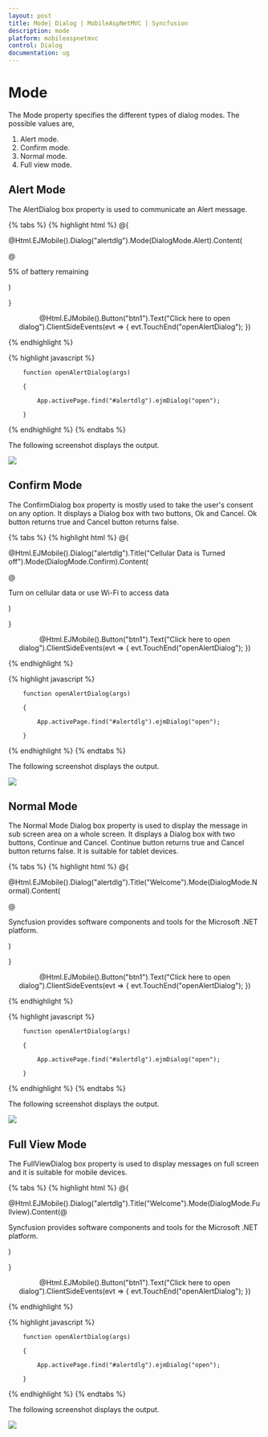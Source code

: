 ```yaml
---
layout: post
title: Mode| Dialog | MobileAspNetMVC | Syncfusion
description: mode
platform: mobileaspnetmvc
control: Dialog
documentation: ug
---
```


# Mode

The Mode property specifies the different types of dialog modes. The possible values are, 

1. Alert mode. 
2. Confirm mode.
3. Normal mode.
4. Full view mode.

## Alert Mode


The AlertDialog box property is used to communicate an Alert message.

{% tabs %}
{% highlight html %}
@{

@Html.EJMobile().Dialog("alertdlg").Mode(DialogMode.Alert).Content(

@<div>

5% of battery remaining

</div>)

}



<div style="text-align: center">

@Html.EJMobile().Button("btn1").Text("Click here to open dialog").ClientSideEvents(evt => { evt.TouchEnd("openAlertDialog"); })

</div>
{% endhighlight %}

{% highlight javascript %}




        function openAlertDialog(args)

        {

            App.activePage.find("#alertdlg").ejmDialog("open");

        }
{% endhighlight %}
{% endtabs %}

The following screenshot displays the output.

![](Mode_images/Mode_img1.png)


## Confirm Mode

The ConfirmDialog box property is mostly used to take the user's consent on any option. It displays a Dialog box with two buttons, Ok and Cancel. Ok button returns true and Cancel button returns false.

{% tabs %}
{% highlight html %}
@{

@Html.EJMobile().Dialog("alertdlg").Title("Cellular Data is Turned off").Mode(DialogMode.Confirm).Content(

@<div>

Turn on cellular data or use Wi-Fi to access data

</div>)

}



<div style="text-align: center">

@Html.EJMobile().Button("btn1").Text("Click here to open dialog").ClientSideEvents(evt => { evt.TouchEnd("openAlertDialog"); })

</div>
{% endhighlight %}

{% highlight javascript %}




        function openAlertDialog(args)

        {

            App.activePage.find("#alertdlg").ejmDialog("open");

        }
{% endhighlight %}
{% endtabs %}

The following screenshot displays the output.

![](Mode_images/Mode_img2.png)


## Normal Mode

The Normal Mode Dialog box property is used to display the message in sub screen area on a whole screen. It displays a Dialog box with two buttons, Continue and Cancel. Continue button returns true and Cancel button returns false. It is suitable for tablet devices.

{% tabs %}
{% highlight html %}
@{

@Html.EJMobile().Dialog("alertdlg").Title("Welcome").Mode(DialogMode.Normal).Content(

@<div>

Syncfusion provides software components and tools for the Microsoft .NET platform.

</div>)

}



<div style="text-align: center">

@Html.EJMobile().Button("btn1").Text("Click here to open dialog").ClientSideEvents(evt => { evt.TouchEnd("openAlertDialog"); })

</div>
{% endhighlight %}

{% highlight javascript %}




        function openAlertDialog(args)

        {

            App.activePage.find("#alertdlg").ejmDialog("open");

        }
{% endhighlight %}
{% endtabs %}

The following screenshot displays the output.

![](Mode_images/Mode_img3.png)


## Full View Mode

The FullViewDialog box property is used to display messages on full screen and it is suitable for mobile devices.

{% tabs %}
{% highlight html %}
@{

@Html.EJMobile().Dialog("alertdlg").Title("Welcome").Mode(DialogMode.Fullview).Content(@<div>

Syncfusion provides software components and tools for the Microsoft .NET platform.

</div>)

}



<div style="text-align: center">

@Html.EJMobile().Button("btn1").Text("Click here to open dialog").ClientSideEvents(evt => { evt.TouchEnd("openAlertDialog"); })

</div>
{% endhighlight %}

{% highlight javascript %}




        function openAlertDialog(args)

        {

            App.activePage.find("#alertdlg").ejmDialog("open");

        }
{% endhighlight %}
{% endtabs %}

The following screenshot displays the output.

![](Mode_images/Mode_img4.png)


